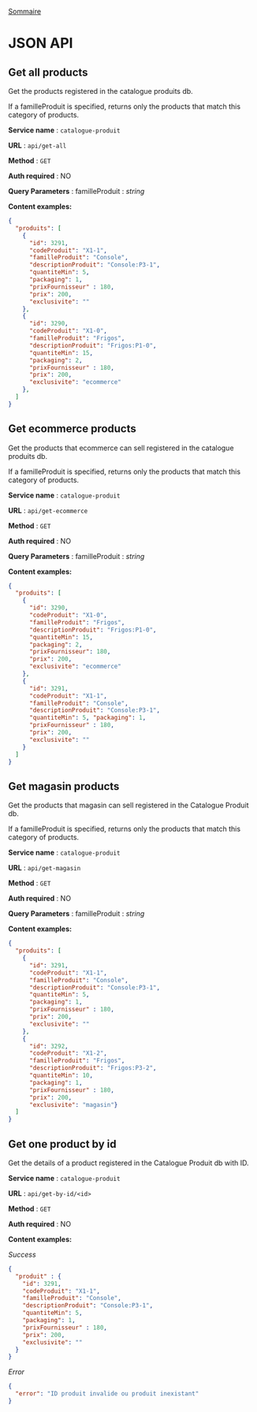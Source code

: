 [Sommaire](https://ursi-2020.github.io/catalogue-produits/)

# JSON API

## Get all products

Get the products registered in the catalogue produits db.

If a familleProduit is specified, returns only the products that match this category of products.

**Service name** : `catalogue-produit`

**URL** : `api/get-all`

**Method** : `GET`

**Auth required** : NO

**Query Parameters** : familleProduit : *string*

**Content examples:**


```json
{
  "produits": [
    {
      "id": 3291,
      "codeProduit": "X1-1",
      "familleProduit": "Console",
      "descriptionProduit": "Console:P3-1",
      "quantiteMin": 5,
      "packaging": 1,
      "prixFournisseur" : 180,
      "prix": 200,
      "exclusivite": ""
    },
    {
      "id": 3290,
      "codeProduit": "X1-0",
      "familleProduit": "Frigos",
      "descriptionProduit": "Frigos:P1-0",
      "quantiteMin": 15,
      "packaging": 2,
      "prixFournisseur" : 180,
      "prix": 200,
      "exclusivite": "ecommerce"
    },
  ]
}
```

## Get ecommerce products

Get the products that ecommerce can sell registered in the catalogue produits db.

If a familleProduit is specified, returns only the products that match this category of products.

**Service name** : `catalogue-produit`

**URL** : `api/get-ecommerce`

**Method** : `GET`

**Auth required** : NO

**Query Parameters** : familleProduit : *string*

**Content examples:**


```json
{
  "produits": [
    {
      "id": 3290,
      "codeProduit": "X1-0",
      "familleProduit": "Frigos",
      "descriptionProduit": "Frigos:P1-0",
      "quantiteMin": 15,
      "packaging": 2,
      "prixFournisseur": 180,
      "prix": 200,
      "exclusivite": "ecommerce"
    },
    {
      "id": 3291,
      "codeProduit": "X1-1",
      "familleProduit": "Console",
      "descriptionProduit": "Console:P3-1",
      "quantiteMin": 5, "packaging": 1,
      "prixFournisseur" : 180,
      "prix": 200,
      "exclusivite": ""
    }
  ]
}
```

## Get magasin products

Get the products that magasin can sell registered in the Catalogue Produit db.

If a familleProduit is specified, returns only the products that match this category of products.

**Service name** : `catalogue-produit`

**URL** : `api/get-magasin`

**Method** : `GET`

**Auth required** : NO

**Query Parameters** : familleProduit : *string*

**Content examples:**


```json
{
  "produits": [
    {
      "id": 3291,
      "codeProduit": "X1-1",
      "familleProduit": "Console",
      "descriptionProduit": "Console:P3-1",
      "quantiteMin": 5,
      "packaging": 1,
      "prixFournisseur" : 180,
      "prix": 200,
      "exclusivite": ""
    },
    {
      "id": 3292,
      "codeProduit": "X1-2",
      "familleProduit": "Frigos",
      "descriptionProduit": "Frigos:P3-2",
      "quantiteMin": 10,
      "packaging": 1,
      "prixFournisseur" : 180,
      "prix": 200,
      "exclusivite": "magasin"}
  ]
}
```

## Get one product by id

Get the details of a product registered in the Catalogue Produit db with ID.

**Service name** : `catalogue-produit`

**URL** : `api/get-by-id/<id>`

**Method** : `GET`

**Auth required** : NO

**Content examples:**

*Success*
```json
{
  "produit" : {
    "id": 3291,
    "codeProduit": "X1-1",
    "familleProduit": "Console",
    "descriptionProduit": "Console:P3-1",
    "quantiteMin": 5,
    "packaging": 1,
    "prixFournisseur" : 180,
    "prix": 200,
    "exclusivite": ""
  }
}
```

*Error*
```json
{
  "error": "ID produit invalide ou produit inexistant"
}
```
